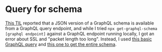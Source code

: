# Query for schema

[This TIL](https://github.com/simonw/til/blob/main/graphql/get-graphql-schema.md) reported that a JSON version of a GraphQL schema is available from a GraphQL query endpoint, and while I tried `npx get-graphql-schema [graphql endpoint]` against a GraphQL endpoint running locally, I got an error about SSL and "packet length too long".
Instead, I used [this basic GraphQL query](https://stackoverflow.com/q/37397886) and [this one to get the entire schema](https://medium.com/@mrthankyou/how-to-get-a-graphql-schema-28915025de0e).
